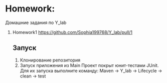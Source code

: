 # Homework:
Домашние задания по Y_lab

1) Homework1 https://github.com/Sophia199768/Y_lab/pull/1
   ## Запуск
   1. Клонирование репозитория
   2. Запуск приложения из Main
Проект покрыт юнит-тестами JUnit. 
   Для их запуска выполните команду:
   Maven -> Y_lab -> Lifecycle -> clean -> test